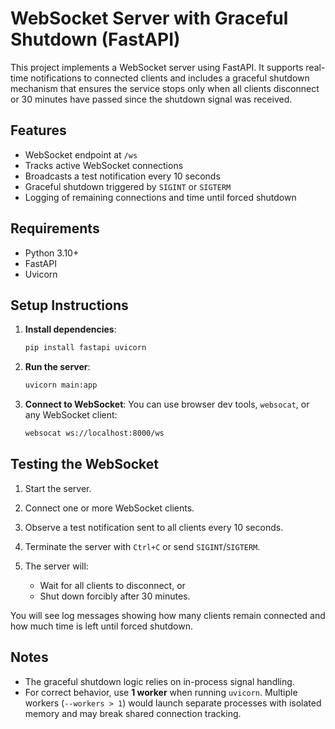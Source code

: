 # WebSocket Server with Graceful Shutdown (FastAPI)

This project implements a WebSocket server using FastAPI. It supports real-time notifications to connected clients and includes a graceful shutdown mechanism that ensures the service stops only when all clients disconnect or 30 minutes have passed since the shutdown signal was received.

## Features

* WebSocket endpoint at `/ws`
* Tracks active WebSocket connections
* Broadcasts a test notification every 10 seconds
* Graceful shutdown triggered by `SIGINT` or `SIGTERM`
* Logging of remaining connections and time until forced shutdown

## Requirements

* Python 3.10+
* FastAPI
* Uvicorn

## Setup Instructions

1. **Install dependencies**:

   ```bash
   pip install fastapi uvicorn
   ```

2. **Run the server**:

   ```bash
   uvicorn main:app
   ```

3. **Connect to WebSocket**:
   You can use browser dev tools, `websocat`, or any WebSocket client:

   ```bash
   websocat ws://localhost:8000/ws
   ```

## Testing the WebSocket

1. Start the server.
2. Connect one or more WebSocket clients.
3. Observe a test notification sent to all clients every 10 seconds.
4. Terminate the server with `Ctrl+C` or send `SIGINT`/`SIGTERM`.
5. The server will:

   * Wait for all clients to disconnect, or
   * Shut down forcibly after 30 minutes.

You will see log messages showing how many clients remain connected and how much time is left until forced shutdown.

## Notes

* The graceful shutdown logic relies on in-process signal handling.
* For correct behavior, use **1 worker** when running `uvicorn`. Multiple workers (`--workers > 1`) would launch separate processes with isolated memory and may break shared connection tracking.


